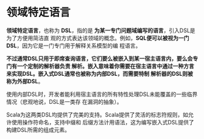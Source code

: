 领域特定语言
===================================================================================
**领域特定语言**，也称为 **DSL**，指的是 **为某一专门问题域编写的语言**，引入DSL是为了方便用简洁直
观的方式表达该领域的概念。例如，**SQL便可以被视为一门DSL**，因为它是一门专门用于解释关系模型的编
程语言。

**不过通常DSL只用于即席查询语言，它们要么被嵌入到某一宿主语言内，要么会专门有一个定制的解析器负责
解析。嵌入意味着你需要在宿主语言中通过一种方言来实现DSL。嵌入式DSL通常也被称为内部DSL，而需要特制
解析器的DSL则被称为外部DSL**。

使用内部DSL时，开发者能利用宿主语言的所有特性处理DSL未能覆盖的一些临界情况（悲观地说，DSL是一类存
在漏洞的抽象）。

Scala为这两类DSL均提供了完美的支持。Scala提供了灵活的标志符规则，如允许使用操作符命名，支持中缀和
后缀方法计用语法，这为编写嵌入式DSL提供了构建DSL所需的组成元素。


